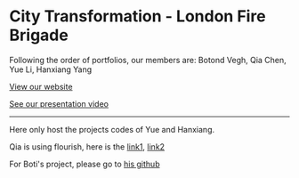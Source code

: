 # City Transformation - London Fire Brigade

Following the order of portfolios, our members are: Botond Vegh, Qia Chen, Yue Li, Hanxiang Yang


[View our website](https://amberyli.github.io/DVizGroup3/)

[See our presentation video](https://drive.google.com/drive/folders/1D2lx5v4-mv1h8jHwe7wdM6JMip5SdQuG?usp=sharing)

---

Here only host the projects codes of Yue and Hanxiang.

Qia is using flourish, here is the [link1](https://public.flourish.studio/visualisation/6146011/), [link2](https://public.flourish.studio/visualisation/6183281/)

For Boti's project, please go to [his github](https://github.com/botivegh/fire-brigade-map)

